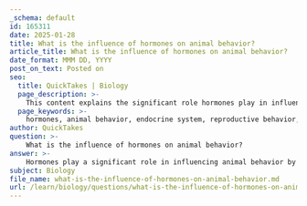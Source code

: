 ```yaml
---
_schema: default
id: 165311
date: 2025-01-28
title: What is the influence of hormones on animal behavior?
article_title: What is the influence of hormones on animal behavior?
date_format: MMM DD, YYYY
post_on_text: Posted on
seo:
  title: QuickTakes | Biology
  page_description: >-
    This content explains the significant role hormones play in influencing various aspects of animal behavior, including reproduction, aggression, social interactions, stress responses, learning, and behavioral adaptation to environmental changes.
  page_keywords: >-
    hormones, animal behavior, endocrine system, reproductive behavior, aggression, social interactions, stress responses, oxytocin, vasopressin, learning, memory, behavioral plasticity, environmental changes
author: QuickTakes
question: >-
    What is the influence of hormones on animal behavior?
answer: >-
    Hormones play a significant role in influencing animal behavior by acting as chemical messengers that regulate various physiological processes. The endocrine system, which produces and secretes hormones, is crucial for coordinating behaviors related to reproduction, aggression, social interactions, and responses to environmental changes. Here are some key ways hormones influence animal behavior:\n\n1. **Reproductive Behavior**: Hormones such as estrogen and testosterone are critical in regulating mating behaviors. For example, in many species, increased levels of testosterone can lead to heightened aggression and territoriality in males, while estrogen influences female receptivity and nurturing behaviors.\n\n2. **Seasonal Behaviors**: Hormones also mediate seasonal changes in behavior. For instance, in many bird species, the increase in daylight during spring triggers the release of hormones that stimulate breeding behaviors. This hormonal response can lead to changes in singing, nest building, and courtship displays.\n\n3. **Stress Responses**: The release of stress hormones, such as cortisol in mammals, can affect behavior significantly. Elevated cortisol levels can lead to changes in feeding, social interactions, and even reproductive success, as animals may prioritize survival over reproduction in stressful environments.\n\n4. **Social Behavior**: Hormones like oxytocin and vasopressin are involved in social bonding and attachment behaviors. In species that exhibit social structures, these hormones can influence parental care, pair bonding, and social hierarchies.\n\n5. **Learning and Memory**: Hormones can also affect cognitive functions related to learning and memory. For example, glucocorticoids (stress hormones) can impair memory formation, while other hormones may enhance learning capabilities in certain contexts.\n\n6. **Behavioral Plasticity**: Hormonal changes can lead to behavioral plasticity, allowing animals to adapt their behaviors in response to environmental cues. For instance, changes in hormone levels can influence foraging strategies or migratory patterns based on resource availability or environmental conditions.\n\nIn summary, hormones are integral to the regulation of a wide range of behaviors in animals, influencing everything from reproductive strategies to social interactions and responses to environmental stressors. Understanding the role of hormones in behavior is essential for comprehending the physiological mechanisms underlying animal actions and adaptations.
subject: Biology
file_name: what-is-the-influence-of-hormones-on-animal-behavior.md
url: /learn/biology/questions/what-is-the-influence-of-hormones-on-animal-behavior
---
```


&nbsp;